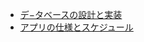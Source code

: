 
- [デ−タベースの設計と実装](https://github.com/Ryosatosugar/EQ/issues/4)
- [アプリの仕様とスケジュール](https://github.com/Ryosatosugar/EQ/issues/55)
